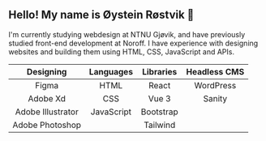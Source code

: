 <h2>
  Hello! My name is Øystein Røstvik 👋 
</h2>
<p>
  I'm currently studying webdesign at NTNU Gjøvik, and have previously studied front-end development at Noroff. I have experience with designing websites and building them using HTML, CSS, JavaScript and APIs.
</p>
<div align="center">
  
  |    Designing    |    Languages    |    Libraries    |  Headless CMS   |
  |      :---:      |      :---:      |      :---:      |      :---:      |
  |     Figma       |       HTML      |      React      |    WordPress    |
  |    Adobe Xd     |       CSS       |      Vue 3      |     Sanity      |
  |Adobe Illustrator|    JavaScript   |    Bootstrap    |                 |
  | Adobe Photoshop |                 |    Tailwind     |                 |
</div>

<!--
**Tanix98/Tanix98** is a ✨ _special_ ✨ repository because its `README.md` (this file) appears on your GitHub profile.

Here are some ideas to get you started:

- 🔭 I’m currently working on ...
- 🌱 I’m currently learning ...
- 👯 I’m looking to collaborate on ...
- 🤔 I’m looking for help with ...
- 💬 Ask me about ...
- 📫 How to reach me: ...
- 😄 Pronouns: ...
- ⚡ Fun fact: ...
-->
